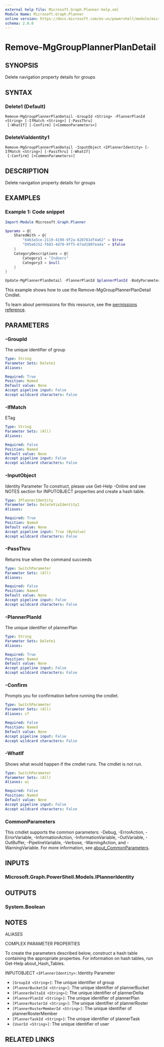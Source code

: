 ```yaml
---
external help file: Microsoft.Graph.Planner-help.xml
Module Name: Microsoft.Graph.Planner
online version: https://docs.microsoft.com/en-us/powershell/module/microsoft.graph.planner/remove-mggroupplannerplandetail
schema: 2.0.0
---
```


# Remove-MgGroupPlannerPlanDetail

## SYNOPSIS
Delete navigation property details for groups

## SYNTAX

### Delete1 (Default)
```
Remove-MgGroupPlannerPlanDetail -GroupId <String> -PlannerPlanId <String> [-IfMatch <String>] [-PassThru]
 [-WhatIf] [-Confirm] [<CommonParameters>]
```

### DeleteViaIdentity1
```
Remove-MgGroupPlannerPlanDetail -InputObject <IPlannerIdentity> [-IfMatch <String>] [-PassThru] [-WhatIf]
 [-Confirm] [<CommonParameters>]
```

## DESCRIPTION
Delete navigation property details for groups

## EXAMPLES

### Example 1: Code snippet
```powershell
Import-Module Microsoft.Graph.Planner

$params = @{
	SharedWith = @{
		"6463a5ce-2119-4198-9f2a-628761df4a62" = $true
		"D95e6152-f683-4d78-9ff5-67ad180fea4a" = $false
	}
	CategoryDescriptions = @{
		Category1 = "Indoors"
		Category3 = $null
	}
}

Update-MgPlannerPlanDetail -PlannerPlanId $plannerPlanId -BodyParameter $params
```

This example shows how to use the Remove-MgGroupPlannerPlanDetail Cmdlet.

To learn about permissions for this resource, see the [permissions reference](/graph/permissions-reference).

## PARAMETERS

### -GroupId
The unique identifier of group

```yaml
Type: String
Parameter Sets: Delete1
Aliases:

Required: True
Position: Named
Default value: None
Accept pipeline input: False
Accept wildcard characters: False
```

### -IfMatch
ETag

```yaml
Type: String
Parameter Sets: (All)
Aliases:

Required: False
Position: Named
Default value: None
Accept pipeline input: False
Accept wildcard characters: False
```

### -InputObject
Identity Parameter
To construct, please use Get-Help -Online and see NOTES section for INPUTOBJECT properties and create a hash table.

```yaml
Type: IPlannerIdentity
Parameter Sets: DeleteViaIdentity1
Aliases:

Required: True
Position: Named
Default value: None
Accept pipeline input: True (ByValue)
Accept wildcard characters: False
```

### -PassThru
Returns true when the command succeeds

```yaml
Type: SwitchParameter
Parameter Sets: (All)
Aliases:

Required: False
Position: Named
Default value: None
Accept pipeline input: False
Accept wildcard characters: False
```

### -PlannerPlanId
The unique identifier of plannerPlan

```yaml
Type: String
Parameter Sets: Delete1
Aliases:

Required: True
Position: Named
Default value: None
Accept pipeline input: False
Accept wildcard characters: False
```

### -Confirm
Prompts you for confirmation before running the cmdlet.

```yaml
Type: SwitchParameter
Parameter Sets: (All)
Aliases: cf

Required: False
Position: Named
Default value: None
Accept pipeline input: False
Accept wildcard characters: False
```

### -WhatIf
Shows what would happen if the cmdlet runs.
The cmdlet is not run.

```yaml
Type: SwitchParameter
Parameter Sets: (All)
Aliases: wi

Required: False
Position: Named
Default value: None
Accept pipeline input: False
Accept wildcard characters: False
```

### CommonParameters
This cmdlet supports the common parameters: -Debug, -ErrorAction, -ErrorVariable, -InformationAction, -InformationVariable, -OutVariable, -OutBuffer, -PipelineVariable, -Verbose, -WarningAction, and -WarningVariable. For more information, see [about_CommonParameters](http://go.microsoft.com/fwlink/?LinkID=113216).

## INPUTS

### Microsoft.Graph.PowerShell.Models.IPlannerIdentity
## OUTPUTS

### System.Boolean
## NOTES

ALIASES

COMPLEX PARAMETER PROPERTIES

To create the parameters described below, construct a hash table containing the appropriate properties. For information on hash tables, run Get-Help about_Hash_Tables.


INPUTOBJECT `<IPlannerIdentity>`: Identity Parameter
  - `[GroupId <String>]`: The unique identifier of group
  - `[PlannerBucketId <String>]`: The unique identifier of plannerBucket
  - `[PlannerDeltaId <String>]`: The unique identifier of plannerDelta
  - `[PlannerPlanId <String>]`: The unique identifier of plannerPlan
  - `[PlannerRosterId <String>]`: The unique identifier of plannerRoster
  - `[PlannerRosterMemberId <String>]`: The unique identifier of plannerRosterMember
  - `[PlannerTaskId <String>]`: The unique identifier of plannerTask
  - `[UserId <String>]`: The unique identifier of user

## RELATED LINKS
